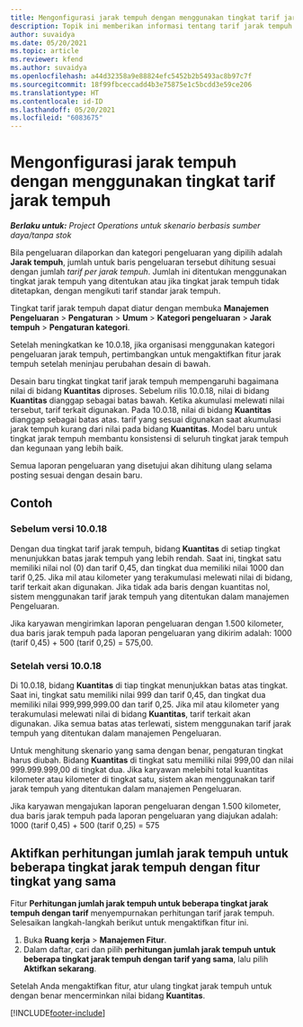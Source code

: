 ```yaml
---
title: Mengonfigurasi jarak tempuh dengan menggunakan tingkat tarif jarak tempuh
description: Topik ini memberikan informasi tentang tarif jarak tempuh dan tingkat tarif jarak tempuh.
author: suvaidya
ms.date: 05/20/2021
ms.topic: article
ms.reviewer: kfend
ms.author: suvaidya
ms.openlocfilehash: a44d32358a9e88824efc5452b2b5493ac8b97c7f
ms.sourcegitcommit: 18f99fbceccadd4b3e75875e1c5bcdd3e59ce206
ms.translationtype: HT
ms.contentlocale: id-ID
ms.lasthandoff: 05/20/2021
ms.locfileid: "6083675"
---
```

# <a name="set-up-mileage-using-mileage-rate-tiers"></a>Mengonfigurasi jarak tempuh dengan menggunakan tingkat tarif jarak tempuh

_**Berlaku untuk:** Project Operations untuk skenario berbasis sumber daya/tanpa stok_

Bila pengeluaran dilaporkan dan kategori pengeluaran yang dipilih adalah **Jarak tempuh**, jumlah untuk baris pengeluaran tersebut dihitung sesuai dengan jumlah *tarif per jarak tempuh*. Jumlah ini ditentukan menggunakan tingkat jarak tempuh yang ditentukan atau jika tingkat jarak tempuh tidak ditetapkan, dengan mengikuti tarif standar jarak tempuh. 

Tingkat tarif jarak tempuh dapat diatur dengan membuka **Manajemen Pengeluaran** > **Pengaturan** > **Umum** > **Kategori pengeluaran** > **Jarak tempuh** > **Pengaturan kategori**.

Setelah meningkatkan ke 10.0.18, jika organisasi menggunakan kategori pengeluaran jarak tempuh, pertimbangkan untuk mengaktifkan fitur jarak tempuh setelah meninjau perubahan desain di bawah. 

Desain baru tingkat tingkat tarif jarak tempuh mempengaruhi bagaimana nilai di bidang **Kuantitas** diproses. Sebelum rilis 10.0.18, nilai di bidang **Kuantitas** dianggap sebagai batas bawah. Ketika akumulasi melewati nilai tersebut, tarif terkait digunakan.  Pada 10.0.18, nilai di bidang **Kuantitas** dianggap sebagai batas atas. tarif yang sesuai digunakan saat akumulasi jarak tempuh kurang dari nilai pada bidang **Kuantitas**.  Model baru untuk tingkat jarak tempuh membantu konsistensi di seluruh tingkat jarak tempuh dan kegunaan yang lebih baik.   

Semua laporan pengeluaran yang disetujui akan dihitung ulang selama posting sesuai dengan desain baru.

## <a name="example"></a>Contoh
 
### <a name="before-version-10018"></a>Sebelum versi 10.0.18
Dengan dua tingkat tarif jarak tempuh, bidang **Kuantitas** di setiap tingkat menunjukkan batas jarak tempuh yang lebih rendah. Saat ini, tingkat satu memiliki nilai nol (0) dan tarif 0,45, dan tingkat dua memiliki nilai 1000 dan tarif 0,25. Jika mil atau kilometer yang terakumulasi melewati nilai di bidang, tarif terkait akan digunakan. Jika tidak ada baris dengan kuantitas nol, sistem menggunakan tarif jarak tempuh yang ditentukan dalam manajemen Pengeluaran. 
 
Jika karyawan mengirimkan laporan pengeluaran dengan 1.500 kilometer, dua baris jarak tempuh pada laporan pengeluaran yang dikirim adalah: 1000 (tarif 0,45) + 500 (tarif 0,25) = 575,00.

### <a name="after-version-10018"></a>Setelah versi 10.0.18
Di 10.0.18, bidang **Kuantitas** di tiap tingkat menunjukkan batas atas tingkat. Saat ini, tingkat satu memiliki nilai 999 dan tarif 0,45, dan tingkat dua memiliki nilai 999,999,999.00 dan tarif 0,25. Jika mil atau kilometer yang terakumulasi melewati nilai di bidang **Kuantitas**, tarif terkait akan digunakan. Jika semua batas atas terlewati, sistem menggunakan tarif jarak tempuh yang ditentukan dalam manajemen Pengeluaran. 
 
Untuk menghitung skenario yang sama dengan benar, pengaturan tingkat harus diubah. Bidang **Kuantitas** di tingkat satu memiliki nilai 999,00 dan nilai 999.999.999,00 di tingkat dua. Jika karyawan melebihi total kuantitas kilometer atau kilometer di tingkat satu, sistem akan menggunakan tarif jarak tempuh yang ditentukan dalam manajemen Pengeluaran. 
  
Jika karyawan mengajukan laporan pengeluaran dengan 1.500 kilometer, dua baris jarak tempuh pada laporan pengeluaran yang diajukan adalah: 1000 (tarif 0,45) + 500 (tarif 0,25) = 575

## <a name="enable-the-mileage-amount-calculation-for-multiple-mileage-tiers-with-same-rate-feature"></a>Aktifkan perhitungan jumlah jarak tempuh untuk beberapa tingkat jarak tempuh dengan fitur tingkat yang sama

Fitur **Perhitungan jumlah jarak tempuh untuk beberapa tingkat jarak tempuh dengan tarif** menyempurnakan perhitungan tarif jarak tempuh. Selesaikan langkah-langkah berikut untuk mengaktifkan fitur ini.

1. Buka **Ruang kerja** > **Manajemen Fitur**. 
2. Dalam daftar, cari dan pilih **perhitungan jumlah jarak tempuh untuk beberapa tingkat jarak tempuh dengan tarif yang sama**, lalu pilih **Aktifkan sekarang**.

Setelah Anda mengaktifkan fitur, atur ulang tingkat jarak tempuh untuk dengan benar mencerminkan nilai bidang **Kuantitas**. 


[!INCLUDE[footer-include](../includes/footer-banner.md)]

